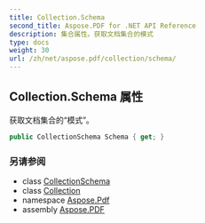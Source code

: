 ```yaml
---
title: Collection.Schema
second_title: Aspose.PDF for .NET API Reference
description: 集合属性。获取文档集合的模式
type: docs
weight: 30
url: /zh/net/aspose.pdf/collection/schema/
---
```

## Collection.Schema 属性

获取文档集合的“模式”。

```csharp
public CollectionSchema Schema { get; }
```

### 另请参阅

* class [CollectionSchema](../../collectionschema/)
* class [Collection](../)
* namespace [Aspose.Pdf](../../../aspose.pdf/)
* assembly [Aspose.PDF](../../../)